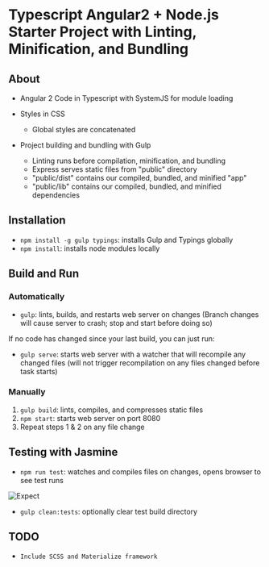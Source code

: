 # Typescript Angular2 + Node.js Starter Project with Linting, Minification, and Bundling

## About

* Angular 2 Code in Typescript with SystemJS for module loading
   
* Styles in CSS
    * Global styles are concatenated
* Project building and bundling with Gulp
    * Linting runs before compilation, minification, and bundling
    * Express serves static files from "public" directory
    * "public/dist" contains our compiled, bundled, and minified "app"
    * "public/lib" contains our compiled, bundled, and minified dependencies

## Installation
* `npm install -g gulp typings`: installs Gulp and Typings globally
* `npm install`: installs node modules locally

## Build and Run
### Automatically
* `gulp`: lints, builds, and restarts web server on changes
    (Branch changes will cause server to crash; stop and start before doing so)

If no code has changed since your last build, you can just run:

* `gulp serve`: starts web server with a watcher that will recompile any changed files
    (will not trigger recompilation on any files changed before task starts)

### Manually
1. `gulp build`: lints, compiles, and compresses static files
2. `npm start`: starts web server on port 8080
3.  Repeat steps 1 & 2 on any file change

## Testing with Jasmine
* `npm run test`: watches and compiles files on changes, opens browser to see test runs

 ![Expect](http://github/guilhermesanches/angular2-nodejs/tests/test.png "Expect")

* `gulp clean:tests`: optionally clear test build directory

## TODO

* `Include SCSS and Materialize framework`
